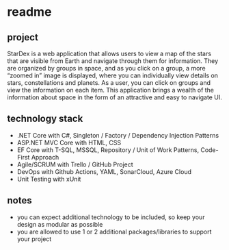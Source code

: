 # readme

## project

StarDex is a web application that allows users to view a map of the stars that are visible from Earth and navigate through them for information. They are organized by groups in space, and as you click on a group, a more “zoomed in” image is displayed, where you can individually view details on stars, constellations and planets. As a user, you can click on groups and view the information on each item. This application brings a wealth of the information about space in the form of an attractive and easy to navigate UI.

## technology stack

- .NET Core with C#, Singleton / Factory / Dependency Injection Patterns
- ASP.NET MVC Core with HTML, CSS
- EF Core with T-SQL, MSSQL, Repository / Unit of Work Patterns, Code-First Approach
- Agile/SCRUM with Trello / GitHub Project
- DevOps with Github Actions, YAML, SonarCloud, Azure Cloud
- Unit Testing with xUnit

## notes

- you can expect additional technology to be included, so keep your design as modular as possible
- you are allowed to use 1 or 2 additional packages/libraries to support your project
